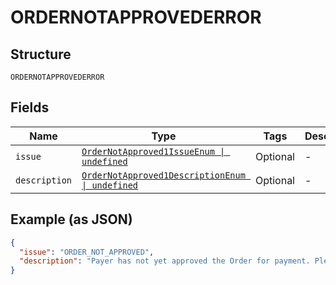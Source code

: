 
# ORDERNOTAPPROVEDERROR

## Structure

`ORDERNOTAPPROVEDERROR`

## Fields

| Name | Type | Tags | Description |
|  --- | --- | --- | --- |
| `issue` | [`OrderNotApproved1IssueEnum \| undefined`](../../doc/models/order-not-approved-1-issue-enum.md) | Optional | - |
| `description` | [`OrderNotApproved1DescriptionEnum \| undefined`](../../doc/models/order-not-approved-1-description-enum.md) | Optional | - |

## Example (as JSON)

```json
{
  "issue": "ORDER_NOT_APPROVED",
  "description": "Payer has not yet approved the Order for payment. Please redirect the payer to the 'rel':'approve' url returned as part of the HATEOAS links within the Create Order call or provide a valid `payment_source` in the request."
}
```

